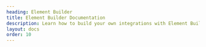 ```yaml
---
heading: Element Builder
title: Element Builder Documentation
description: Learn how to build your own integrations with Element Builder.
layout: docs
order: 10
---
```

